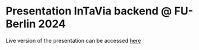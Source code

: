 # Presentation InTaVia backend @ FU-Berlin 2024

Live version of the presentation can be accessed [here](https://intavia.github.io/intavia-fu-berlin-2024/)
